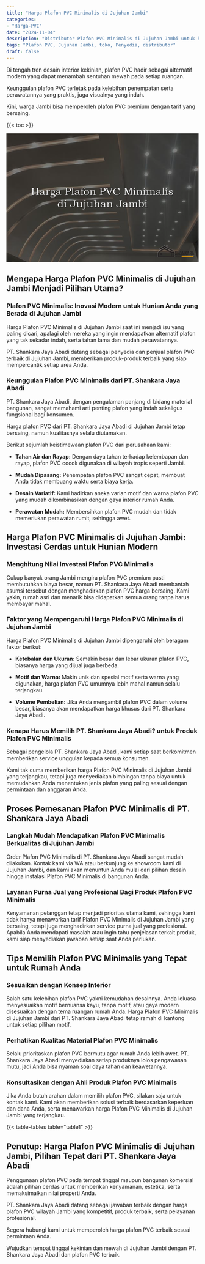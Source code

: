 ```yaml
---
title: "Harga Plafon PVC Minimalis di Jujuhan Jambi"
categories: 
- "Harga-PVC"
date: "2024-11-04"
description: "Distributor Plafon PVC Minimalis di Jujuhan Jambi untuk hunian, perkantoran, dan ritel. Panel terbaik, pilihan motif, warna menarik, beserta servis pemasangan oleh tenaga ahli profesional dan jaminan resmi!|Servis penyediaan Plafon PVC Minimalis di Jujuhan Jambi bagi keperluan tempat tinggal, perkantoran, atau toko, dengan material berkualitas dan instalasi oleh tim ahli dan garansi resmi.|Pilihan Plafon PVC Minimalis di Jujuhan Jambi yang terpercaya bagi rumah, kantor, serta ritel, dengan panel berkualitas dan penempatan ditangani oleh teknisi berpengalaman serta jaminan resmi.|Penjualan Plafon PVC Minimalis di Jujuhan Jambi bagi rumah, office, serta toko, dengan produk terbaik dan penempatan ditangani oleh teknisi profesional, dilengkapi dengan jaminan resmi.}"
tags: "Plafon PVC, Jujuhan Jambi, toko, Penyedia, distributor"
draft: false
---
```


Di tengah tren desain interior kekinian, plafon PVC hadir sebagai alternatif modern yang dapat menambah sentuhan mewah pada setiap ruangan.

Keunggulan plafon PVC terletak pada kelebihan penempatan serta perawatannya yang praktis, juga visualnya yang indah.

Kini, warga Jambi bisa memperoleh plafon PVC premium dengan tarif yang bersaing.

{{< toc >}}

![Harga Plafon PVC Minimalis di Jujuhan Jambi](/images/Harga-PVC/Harga-Plafon-PVC-Minimalis-di-Jujuhan-Jambi.png)


## Mengapa Harga Plafon PVC Minimalis di Jujuhan Jambi Menjadi Pilihan Utama?

### Plafon PVC Minimalis: Inovasi Modern untuk Hunian Anda yang Berada di Jujuhan Jambi

Harga Plafon PVC Minimalis di Jujuhan Jambi saat ini menjadi isu yang paling dicari, apalagi oleh mereka yang ingin mendapatkan alternatif plafon yang tak sekadar indah, serta tahan lama dan mudah perawatannya.

PT. Shankara Jaya Abadi datang sebagai penyedia dan penjual plafon PVC terbaik di Jujuhan Jambi, memberikan produk-produk terbaik yang siap mempercantik setiap area Anda.

### Keunggulan Plafon PVC Minimalis dari PT. Shankara Jaya Abadi

PT. Shankara Jaya Abadi, dengan pengalaman panjang di bidang material bangunan, sangat memahami arti penting plafon yang indah sekaligus fungsional bagi konsumen.

Harga plafon PVC dari PT. Shankara Jaya Abadi di Jujuhan Jambi tetap bersaing, namun kualitasnya selalu diutamakan.

Berikut sejumlah keistimewaan plafon PVC dari perusahaan kami:

- **Tahan Air dan Rayap:** Dengan daya tahan terhadap kelembapan dan rayap, plafon PVC cocok digunakan di wilayah tropis seperti Jambi.

- **Mudah Dipasang:** Penempatan plafon PVC sangat cepat, membuat Anda tidak membuang waktu serta biaya kerja.

- **Desain Variatif:** Kami hadirkan aneka varian motif dan warna plafon PVC yang mudah dikombinasikan dengan gaya interior rumah Anda.

- **Perawatan Mudah:** Membersihkan plafon PVC mudah dan tidak memerlukan perawatan rumit, sehingga awet.

## Harga Plafon PVC Minimalis di Jujuhan Jambi: Investasi Cerdas untuk Hunian Modern

### Menghitung Nilai Investasi Plafon PVC Minimalis

Cukup banyak orang Jambi mengira plafon PVC premium pasti membutuhkan biaya besar, namun PT. Shankara Jaya Abadi membantah asumsi tersebut dengan menghadirkan plafon PVC harga bersaing. Kami yakin, rumah asri dan menarik bisa didapatkan semua orang tanpa harus membayar mahal.

### Faktor yang Mempengaruhi Harga Plafon PVC Minimalis di Jujuhan Jambi

Harga Plafon PVC Minimalis di Jujuhan Jambi dipengaruhi oleh beragam faktor berikut:

- **Ketebalan dan Ukuran:** Semakin besar dan lebar ukuran plafon PVC, biasanya harga yang dijual juga berbeda.

- **Motif dan Warna:** Makin unik dan spesial motif serta warna yang digunakan, harga plafon PVC umumnya lebih mahal namun selalu terjangkau.

- **Volume Pembelian:** Jika Anda mengambil plafon PVC dalam volume besar, biasanya akan mendapatkan harga khusus dari PT. Shankara Jaya Abadi.

### Kenapa Harus Memilih PT. Shankara Jaya Abadi? untuk Produk Plafon PVC Minimalis

Sebagai pengelola PT. Shankara Jaya Abadi, kami setiap saat berkomitmen memberikan service unggulan kepada semua konsumen.

Kami tak cuma memberikan harga Plafon PVC Minimalis di Jujuhan Jambi yang terjangkau, tetapi juga menyediakan bimbingan tanpa biaya untuk memudahkan Anda menentukan jenis plafon yang paling sesuai dengan permintaan dan anggaran Anda.

## Proses Pemesanan Plafon PVC Minimalis di PT. Shankara Jaya Abadi

### Langkah Mudah Mendapatkan Plafon PVC Minimalis Berkualitas di Jujuhan Jambi

Order Plafon PVC Minimalis di PT. Shankara Jaya Abadi sangat mudah dilakukan. Kontak kami via WA atau berkunjung ke showroom kami di Jujuhan Jambi, dan kami akan menuntun Anda mulai dari pilihan desain hingga instalasi Plafon PVC Minimalis di bangunan Anda.

### Layanan Purna Jual yang Profesional Bagi Produk Plafon PVC Minimalis

Kenyamanan pelanggan tetap menjadi prioritas utama kami, sehingga kami tidak hanya menawarkan tarif Plafon PVC Minimalis di Jujuhan Jambi yang bersaing, tetapi juga menghadirkan service purna jual yang profesional. Apabila Anda mendapati masalah atau ingin tahu penjelasan terkait produk, kami siap menyediakan jawaban setiap saat Anda perlukan.

## Tips Memilih Plafon PVC Minimalis yang Tepat untuk Rumah Anda

### Sesuaikan dengan Konsep Interior

Salah satu kelebihan plafon PVC yakni kemudahan desainnya. Anda leluasa menyesuaikan motif bernuansa kayu, tanpa motif, atau gaya modern disesuaikan dengan tema ruangan rumah Anda. Harga Plafon PVC Minimalis di Jujuhan Jambi dari PT. Shankara Jaya Abadi tetap ramah di kantong untuk setiap pilihan motif.

### Perhatikan Kualitas Material Plafon PVC Minimalis

Selalu prioritaskan plafon PVC bermutu agar rumah Anda lebih awet. PT. Shankara Jaya Abadi menyediakan setiap produknya lolos pengawasan mutu, jadi Anda bisa nyaman soal daya tahan dan keawetannya.

### Konsultasikan dengan Ahli Produk Plafon PVC Minimalis

Jika Anda butuh arahan dalam memilih plafon PVC, silakan saja untuk kontak kami. Kami akan memberikan solusi terbaik berdasarkan keperluan dan dana Anda, serta menawarkan harga Plafon PVC Minimalis di Jujuhan Jambi yang terjangkau.

{{< table-tables table="table1" >}}

## Penutup: Harga Plafon PVC Minimalis di Jujuhan Jambi, Pilihan Tepat dari PT. Shankara Jaya Abadi

Penggunaan plafon PVC pada tempat tinggal maupun bangunan komersial adalah pilihan cerdas untuk memberikan kenyamanan, estetika, serta memaksimalkan nilai properti Anda.

PT. Shankara Jaya Abadi datang sebagai jawaban terbaik dengan harga plafon PVC wilayah Jambi yang kompetitif, produk terbaik, serta pelayanan profesional.

Segera hubungi kami untuk memperoleh harga plafon PVC terbaik sesuai permintaan Anda.

Wujudkan tempat tinggal kekinian dan mewah di Jujuhan Jambi dengan PT. Shankara Jaya Abadi dan plafon PVC terbaik.